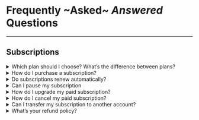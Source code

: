 # Frequently ~Asked~ _Answered_ Questions
----

## Subscriptions

<details> <summary>Which plan should I choose? What’s the difference between plans?</summary>
  
Please visit our [Pricing Page](https://flutterflow.io/pricing.html) for a full overview of our plans. If you aren't sure which plan is best for you, please reach out to us at support@flutterflow.io

</details>

<details><summary>  How do I purchase a subscription?</summary>

To purchase a FlutterFlow subscription, please follow these steps:

  1. From flutterflow.io select “Create Account” in the top right corner
  2. Enter your name, email address, and password and select “Create Account”
  3. Select “Upgrade” at the top of the screen
  4. Enter your billing and payment information
</details>
  
<details> <summary>Do subscriptions renew automatically?</summary>
  
Yes, our subscriptions renew automatically to avoid disrupting your app development. Monthly subscriptions renew on the same day each month (typically the day you subscribed).
</details>

<details> <summary>Can I pause my subscription</summary>
  
We do not currently offer the option to pause your subscription.
</details>

<details> <summary>How do I upgrade my paid subscription?</summary>
 To upgrade your subscription, please use the following steps:
  
  1. After logging into your FlutterFlow account, select “Account” from the top right
  2. Under My Plan select “Manage”
  3. Select “Upgrade” under the plan you would like to upgrade to
  4. Enter your payment information
</details>

 <details> <summary>How do I cancel my paid subscription?</summary>
 To cancel your paid subscription, please use the following steps:
  
  1. After logging into your FlutterFlow account, select “Account” from the top right
  2. Under My Plan select “Manage”
  3. Select “Switch To Free” under the free plan
  4. Please note you will continue to have a Free account after cancelling your paid subscription
</details>
 
   <details> <summary>Can I transfer my subscription to another account?</summary>
 We are unable to transfer a paid FlutterFlow subscription to another FlutterFlow account.
</details>

  <details> <summary>What’s your refund policy?</summary>

 For details on our refund policy, please visit our Terms of Service site [here](https://flutterflow.io/tos)
 For any additional details, please reach out to our support team at support@flutterflow.io
</details>
